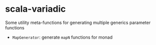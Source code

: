 # scala-variadic
Some utility meta-functions for generating multiple generics parameter functions
- `MapGenerator`: generate `mapN` functions for monad

